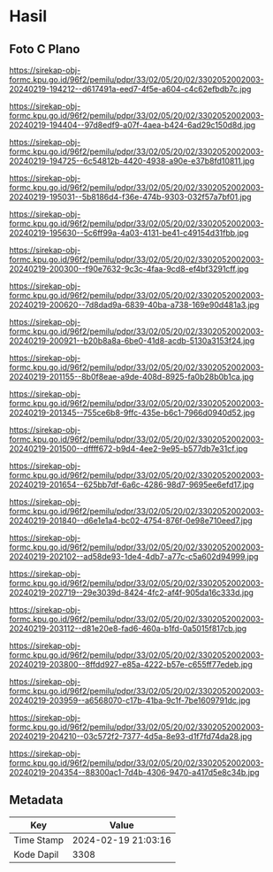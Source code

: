 # Hasil

## Foto C Plano

https://sirekap-obj-formc.kpu.go.id/96f2/pemilu/pdpr/33/02/05/20/02/3302052002003-20240219-194212--d617491a-eed7-4f5e-a604-c4c62efbdb7c.jpg

https://sirekap-obj-formc.kpu.go.id/96f2/pemilu/pdpr/33/02/05/20/02/3302052002003-20240219-194404--97d8edf9-a07f-4aea-b424-6ad29c150d8d.jpg

https://sirekap-obj-formc.kpu.go.id/96f2/pemilu/pdpr/33/02/05/20/02/3302052002003-20240219-194725--6c54812b-4420-4938-a90e-e37b8fd10811.jpg

https://sirekap-obj-formc.kpu.go.id/96f2/pemilu/pdpr/33/02/05/20/02/3302052002003-20240219-195031--5b8186d4-f36e-474b-9303-032f57a7bf01.jpg

https://sirekap-obj-formc.kpu.go.id/96f2/pemilu/pdpr/33/02/05/20/02/3302052002003-20240219-195630--5c6ff99a-4a03-4131-be41-c49154d31fbb.jpg

https://sirekap-obj-formc.kpu.go.id/96f2/pemilu/pdpr/33/02/05/20/02/3302052002003-20240219-200300--f90e7632-9c3c-4faa-9cd8-ef4bf3291cff.jpg

https://sirekap-obj-formc.kpu.go.id/96f2/pemilu/pdpr/33/02/05/20/02/3302052002003-20240219-200620--7d8dad9a-6839-40ba-a738-169e90d481a3.jpg

https://sirekap-obj-formc.kpu.go.id/96f2/pemilu/pdpr/33/02/05/20/02/3302052002003-20240219-200921--b20b8a8a-6be0-41d8-acdb-5130a3153f24.jpg

https://sirekap-obj-formc.kpu.go.id/96f2/pemilu/pdpr/33/02/05/20/02/3302052002003-20240219-201155--8b0f8eae-a9de-408d-8925-fa0b28b0b1ca.jpg

https://sirekap-obj-formc.kpu.go.id/96f2/pemilu/pdpr/33/02/05/20/02/3302052002003-20240219-201345--755ce6b8-9ffc-435e-b6c1-7966d0940d52.jpg

https://sirekap-obj-formc.kpu.go.id/96f2/pemilu/pdpr/33/02/05/20/02/3302052002003-20240219-201500--dffff672-b9d4-4ee2-9e95-b577db7e31cf.jpg

https://sirekap-obj-formc.kpu.go.id/96f2/pemilu/pdpr/33/02/05/20/02/3302052002003-20240219-201654--625bb7df-6a6c-4286-98d7-9695ee6efd17.jpg

https://sirekap-obj-formc.kpu.go.id/96f2/pemilu/pdpr/33/02/05/20/02/3302052002003-20240219-201840--d6e1e1a4-bc02-4754-876f-0e98e710eed7.jpg

https://sirekap-obj-formc.kpu.go.id/96f2/pemilu/pdpr/33/02/05/20/02/3302052002003-20240219-202102--ad58de93-1de4-4db7-a77c-c5a602d94999.jpg

https://sirekap-obj-formc.kpu.go.id/96f2/pemilu/pdpr/33/02/05/20/02/3302052002003-20240219-202719--29e3039d-8424-4fc2-af4f-905da16c333d.jpg

https://sirekap-obj-formc.kpu.go.id/96f2/pemilu/pdpr/33/02/05/20/02/3302052002003-20240219-203112--d81e20e8-fad6-460a-b1fd-0a5015f817cb.jpg

https://sirekap-obj-formc.kpu.go.id/96f2/pemilu/pdpr/33/02/05/20/02/3302052002003-20240219-203800--8ffdd927-e85a-4222-b57e-c655ff77edeb.jpg

https://sirekap-obj-formc.kpu.go.id/96f2/pemilu/pdpr/33/02/05/20/02/3302052002003-20240219-203959--a6568070-c17b-41ba-9c1f-7be1609791dc.jpg

https://sirekap-obj-formc.kpu.go.id/96f2/pemilu/pdpr/33/02/05/20/02/3302052002003-20240219-204210--03c572f2-7377-4d5a-8e93-d1f7fd74da28.jpg

https://sirekap-obj-formc.kpu.go.id/96f2/pemilu/pdpr/33/02/05/20/02/3302052002003-20240219-204354--88300ac1-7d4b-4306-9470-a417d5e8c34b.jpg


## Metadata

| Key        | Value               |
| ---------- | ------------------- |
| Time Stamp | 2024-02-19 21:03:16 |
| Kode Dapil | 3308                |



